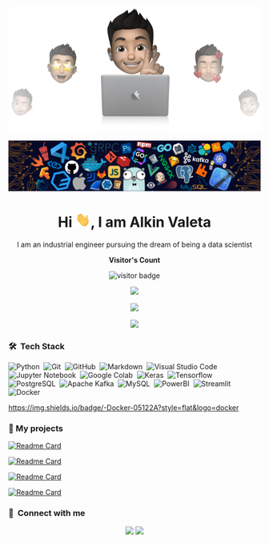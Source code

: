 <p align="center"><img src="https://raw.githubusercontent.com/KevinPatel04/KevinPatel04/master/cover-thompson.png"></p>
<p align="center"><img src="https://raw.githubusercontent.com/KevinPatel04/KevinPatel04/master/header.png"></p>

<h1 align="center">Hi <img src="https://raw.githubusercontent.com/KevinPatel04/KevinPatel04/master/Hi.gif" width="30px" height="30px">, I am Alkin Valeta </h1>

<p align="center" width="150px"> I am an industrial engineer pursuing the dream of being a data scientist</p>

<p align="center"><b>Visitor's Count</b></p>
<p align="center"><img src="https://profile-counter.glitch.me/%7Balkymvaletta%7D/count.svg" alt="visitor badge"/></p>
<p align="center"><img src="https://github-readme-stats.vercel.app/api/top-langs/?username=alkymvaletta&layout=compact&hide=TSQL&theme=chartreuse-dark"></p>
<p align="center" ><img src="https://github-readme-stats.vercel.app/api?username=alkymvaletta&count_private=true&show_icons=true&&theme=chartreuse-dark&include_all_commits=true" width="400"></p> 
<p align="center" ><img src="https://github-readme-streak-stats.herokuapp.com?user=alkymvaletta&theme=chartreuse-dark"></p>

### 🛠 &nbsp;Tech Stack

![Python](https://img.shields.io/badge/-Python-05122A?style=flat&logo=python)&nbsp;
![Git](https://img.shields.io/badge/-Git-05122A?style=flat&logo=git)&nbsp;
![GitHub](https://img.shields.io/badge/-GitHub-05122A?style=flat&logo=github)&nbsp;
![Markdown](https://img.shields.io/badge/-Markdown-05122A?style=flat&logo=markdown)&nbsp;
![Visual Studio Code](https://img.shields.io/badge/-Visual%20Studio%20Code-05122A?style=flat&logo=visual-studio-code&logoColor=007ACC)&nbsp;
![Jupyter Notebook](https://img.shields.io/badge/-Jupyter%20Notebook-05122A?style=flat&logo=jupyter&logoColor=F37626)&nbsp;
![Google Colab](https://img.shields.io/badge/-Google%20Colab-05122A?style=flat&logo=google-colab&logoColor=F9AB00)&nbsp;
![Keras](https://img.shields.io/badge/-Keras-05122A?style=flat&logo=keras&logoColor=D00000)&nbsp;
![Tensorflow](https://img.shields.io/badge/-Tensorflow-05122A?style=flat&logo=tensorflow&logoColor=FF6F00)&nbsp;
![PostgreSQL](https://img.shields.io/badge/-PostgreSQL-05122A?style=flat&logo=postgresql&logoColor=336791)&nbsp;
![Apache Kafka](https://img.shields.io/badge/-Apache%20Kafka-05122A?style=flat&logo=apache-kafka&logoColor=231F20)&nbsp;
![MySQL](https://img.shields.io/badge/-MySQL-05122A?style=flat&logo=mysql&logoColor=4479A1)&nbsp;
![PowerBI](https://img.shields.io/badge/-PowerBI-05122A?style=flat&logo=powerbi)&nbsp;
![Streamlit](https://img.shields.io/badge/-Streamlit-05122A?style=flat&logo=streamlit)&nbsp;
![Docker](https://img.shields.io/badge/-Docker-05122A?style=flat&logo=docker)&nbsp;

https://img.shields.io/badge/-Docker-05122A?style=flat&logo=docker


### :rocket: My  projects

[![Readme Card](https://github-readme-stats.vercel.app/api/pin/?username=alkymvaletta&repo=PI01_Alkin_Valeta_DT05)](https://github.com/alkymvaletta/PI01_Alkin_Valeta_DT05)

[![Readme Card](https://github-readme-stats.vercel.app/api/pin/?username=alkymvaletta&repo=PI02_Datathon_AV)](https://github.com/alkymvaletta/PI02_Datathon_AV)

[![Readme Card](https://github-readme-stats.vercel.app/api/pin/?username=alkymvaletta&repo=PI03_DataAnalytics_AV)](https://github.com/alkymvaletta/PI03_DataAnalytics_AV)

[![Readme Card](https://github-readme-stats.vercel.app/api/pin/?username=alkymvaletta&repo=PF-DTS05-E-COMMERCE-OLIST)](https://github.com/alkymvaletta/PF-DTS05-E-COMMERCE-OLIST)




### :link: &nbsp;Connect with me

<p align="center">
<a href="https://linkedin.com/in/alkinvaleta"><img src="https://img.shields.io/badge/-Alkin%20Valeta-0077B5?style=for-the-badge&logo=Linkedin&logoColor=white"/></a>
<a href="mailto:alkymvaletta@gmail.com"><img src="https://img.shields.io/badge/-alkymvaletta@gmail.com-D14836?style=for-the-badge&logo=Gmail&logoColor=white"/></a>

</p>
<!--
**alkymvaletta/alkymvaletta** is a ✨ _special_ ✨ repository because its `README.md` (this file) appears on your GitHub profile.

Here are some ideas to get you started:

- 🔭 I’m currently working on ...
- 🌱 I’m currently learning ...
- 👯 I’m looking to collaborate on ...
- 🤔 I’m looking for help with ...
- 💬 Ask me about ...
- 📫 How to reach me: ...
- 😄 Pronouns: ...
- ⚡ Fun fact: ...
-->
